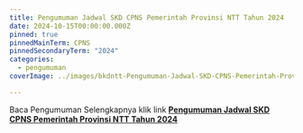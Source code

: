 ```yaml
---
title: Pengumuman Jadwal SKD CPNS Pemerintah Provinsi NTT Tahun 2024
date: 2024-10-15T00:00:00.000Z
pinned: true
pinnedMainTerm: CPNS
pinnedSecondaryTerm: "2024"
categories:
  - pengumuman
coverImage: ../images/bkdntt-Pengumuman-Jadwal-SKD-CPNS-Pemerintah-Provinsi-NTT-Tahun-2024.pdf-1.png

---
```


Baca Pengumuman Selengkapnya klik link **[Pengumuman Jadwal SKD CPNS Pemerintah Provinsi NTT Tahun 2024](https://bkd.nttprov.go.id/web/wp-content/uploads/2024/10/Pengumuman-Jadwal-SKD-CPNS-Pemerintah-Provinsi-NTT-Tahun-2024.pdf)**

